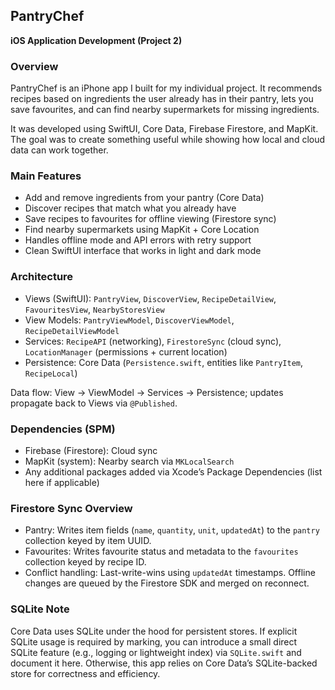 ## PantryChef

**iOS Application Development (Project 2)**

### Overview
PantryChef is an iPhone app I built for my individual project. It recommends recipes based on ingredients the user already has in their pantry, lets you save favourites, and can find nearby supermarkets for missing ingredients.

It was developed using SwiftUI, Core Data, Firebase Firestore, and MapKit. The goal was to create something useful while showing how local and cloud data can work together.

### Main Features
- Add and remove ingredients from your pantry (Core Data)
- Discover recipes that match what you already have
- Save recipes to favourites for offline viewing (Firestore sync)
- Find nearby supermarkets using MapKit + Core Location
- Handles offline mode and API errors with retry support
- Clean SwiftUI interface that works in light and dark mode


### Architecture

- Views (SwiftUI): `PantryView`, `DiscoverView`, `RecipeDetailView`, `FavouritesView`, `NearbyStoresView`
- View Models: `PantryViewModel`, `DiscoverViewModel`, `RecipeDetailViewModel`
- Services: `RecipeAPI` (networking), `FirestoreSync` (cloud sync), `LocationManager` (permissions + current location)
- Persistence: Core Data (`Persistence.swift`, entities like `PantryItem`, `RecipeLocal`)

Data flow: View → ViewModel → Services → Persistence; updates propagate back to Views via `@Published`.

### Dependencies (SPM)

- Firebase (Firestore): Cloud sync
- MapKit (system): Nearby search via `MKLocalSearch`
- Any additional packages added via Xcode’s Package Dependencies (list here if applicable)

### Firestore Sync Overview

- Pantry: Writes item fields (`name`, `quantity`, `unit`, `updatedAt`) to the `pantry` collection keyed by item UUID.
- Favourites: Writes favourite status and metadata to the `favourites` collection keyed by recipe ID.
- Conflict handling: Last-write-wins using `updatedAt` timestamps. Offline changes are queued by the Firestore SDK and merged on reconnect.

### SQLite Note

Core Data uses SQLite under the hood for persistent stores. If explicit SQLite usage is required by marking, you can introduce a small direct SQLite feature (e.g., logging or lightweight index) via `SQLite.swift` and document it here. Otherwise, this app relies on Core Data’s SQLite-backed store for correctness and efficiency.


